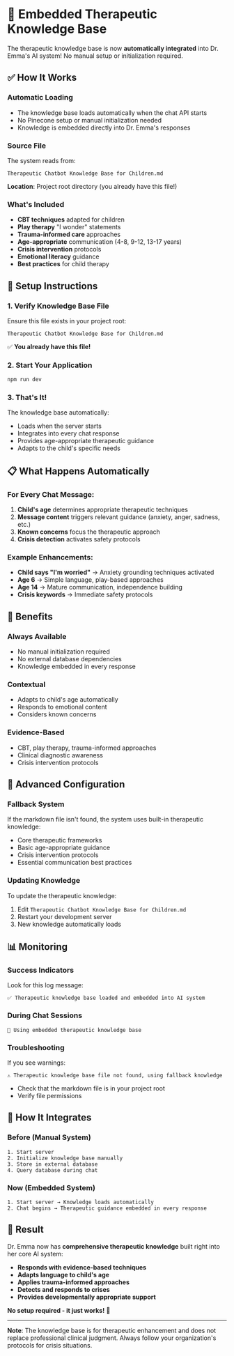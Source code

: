 # 🧠 Embedded Therapeutic Knowledge Base

The therapeutic knowledge base is now **automatically integrated** into Dr. Emma's AI system! No manual setup or initialization required.

## ✅ How It Works

### **Automatic Loading**
- The knowledge base loads automatically when the chat API starts
- No Pinecone setup or manual initialization needed
- Knowledge is embedded directly into Dr. Emma's responses

### **Source File**
The system reads from:
```
Therapeutic Chatbot Knowledge Base for Children.md
```
**Location**: Project root directory (you already have this file!)

### **What's Included**
- **CBT techniques** adapted for children
- **Play therapy** "I wonder" statements
- **Trauma-informed care** approaches
- **Age-appropriate** communication (4-8, 9-12, 13-17 years)
- **Crisis intervention** protocols
- **Emotional literacy** guidance
- **Best practices** for child therapy

## 🚀 Setup Instructions

### 1. **Verify Knowledge Base File**
Ensure this file exists in your project root:
```
Therapeutic Chatbot Knowledge Base for Children.md
```
✅ **You already have this file!**

### 2. **Start Your Application**
```bash
npm run dev
```

### 3. **That's It!**
The knowledge base automatically:
- Loads when the server starts
- Integrates into every chat response
- Provides age-appropriate therapeutic guidance
- Adapts to the child's specific needs

## 📋 What Happens Automatically

### **For Every Chat Message:**
1. **Child's age** determines appropriate therapeutic techniques
2. **Message content** triggers relevant guidance (anxiety, anger, sadness, etc.)
3. **Known concerns** focus the therapeutic approach
4. **Crisis detection** activates safety protocols

### **Example Enhancements:**
- **Child says "I'm worried"** → Anxiety grounding techniques activated
- **Age 6** → Simple language, play-based approaches
- **Age 14** → Mature communication, independence building
- **Crisis keywords** → Immediate safety protocols

## 🎯 Benefits

### **Always Available**
- No manual initialization required
- No external database dependencies
- Knowledge embedded in every response

### **Contextual**
- Adapts to child's age automatically
- Responds to emotional content
- Considers known concerns

### **Evidence-Based**
- CBT, play therapy, trauma-informed approaches
- Clinical diagnostic awareness
- Crisis intervention protocols

## 🔧 Advanced Configuration

### **Fallback System**
If the markdown file isn't found, the system uses built-in therapeutic knowledge:
- Core therapeutic frameworks
- Basic age-appropriate guidance  
- Crisis intervention protocols
- Essential communication best practices

### **Updating Knowledge**
To update the therapeutic knowledge:
1. Edit `Therapeutic Chatbot Knowledge Base for Children.md`
2. Restart your development server
3. New knowledge automatically loads

## 📊 Monitoring

### **Success Indicators**
Look for this log message:
```
✅ Therapeutic knowledge base loaded and embedded into AI system
```

### **During Chat Sessions**
```
🧠 Using embedded therapeutic knowledge base
```

### **Troubleshooting**
If you see warnings:
```
⚠️ Therapeutic knowledge base file not found, using fallback knowledge
```
- Check that the markdown file is in your project root
- Verify file permissions

## 🔄 How It Integrates

### **Before (Manual System)**
```
1. Start server
2. Initialize knowledge base manually  
3. Store in external database
4. Query database during chat
```

### **Now (Embedded System)**
```
1. Start server → Knowledge loads automatically
2. Chat begins → Therapeutic guidance embedded in every response
```

## 🎉 Result

Dr. Emma now has **comprehensive therapeutic knowledge** built right into her core AI system:

- **Responds with evidence-based techniques**
- **Adapts language to child's age**
- **Applies trauma-informed approaches**
- **Detects and responds to crises**
- **Provides developmentally appropriate support**

**No setup required - it just works!** 🌟

---

**Note**: The knowledge base is for therapeutic enhancement and does not replace professional clinical judgment. Always follow your organization's protocols for crisis situations. 